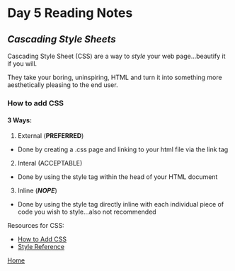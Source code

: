 # Day 5 Reading Notes

## ***Cascading Style Sheets***

Cascading Style Sheet (CSS) are a way to *style* your web page...beautify it if you will.

They take your boring, uninspiring, HTML and turn it into something more aesthetically pleasing to the end user.

### How to add CSS

#### 3 Ways:
1. External (**PREFERRED**)
- Done by creating a .css page and linking to your html file via the link tag
2. Interal (ACCEPTABLE)
 - Done by using the style tag within the head of your HTML document
3. Inline (***NOPE***)
- Done by using the style tag directly inline with each individual piece of code you wish to style...also not recommended

Resources for CSS:
- [How to Add CSS](https://www.w3schools.com/css/css_howto.asp)
- [Style Reference](https://developer.mozilla.org/en-US/docs/Web/CSS/Reference)

[Home](README.md)